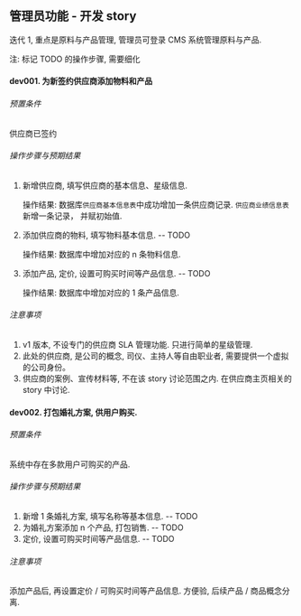 ## 管理员功能 - 开发 story

迭代 1, 重点是原料与产品管理,
管理员可登录 CMS 系统管理原料与产品.

注: 标记 TODO 的操作步骤, 需要细化

#### dev001. 为新签约供应商添加物料和产品

###### 预置条件

供应商已签约

###### 操作步骤与预期结果

1. 新增供应商, 填写供应商的基本信息、星级信息.

    操作结果: 数据库`供应商基本信息表`中成功增加一条供应商记录. `供应商业绩信息表`新增一条记录， 并赋初始值.
2. 添加供应商的物料, 填写物料基本信息.  -- TODO

    操作结果: 数据库中增加对应的 n 条物料信息.
3. 添加产品, 定价, 设置可购买时间等产品信息.  -- TODO

    操作结果: 数据库中增加对应的 1 条产品信息.

###### 注意事项

1. v1 版本, 不设专门的供应商 SLA 管理功能. 只进行简单的星级管理.
2. 此处的供应商, 是公司的概念, 司仪、主持人等自由职业者, 需要提供一个虚拟的公司身份。
3. 供应商的案例、宣传材料等, 不在该 story 讨论范围之内. 在供应商主页相关的 story 中讨论.

#### dev002. 打包婚礼方案, 供用户购买.

###### 预置条件

系统中存在多款用户可购买的产品.

###### 操作步骤与预期结果

1. 新增 1 条婚礼方案, 填写名称等基本信息.  -- TODO
2. 为婚礼方案添加 n 个产品, 打包销售.  -- TODO
3. 定价, 设置可购买时间等产品信息.  -- TODO

###### 注意事项

添加产品后, 再设置定价 / 可购买时间等产品信息. 方便验, 后续产品 / 商品概念分离.

